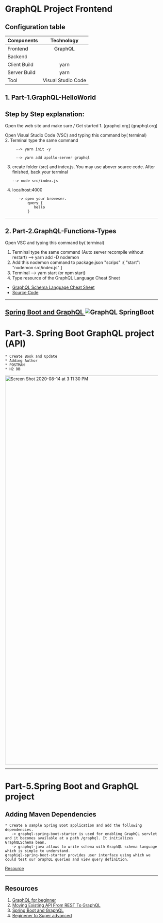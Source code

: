 # GraphQL Project Frontend 


    
   
## Configuration table
  
   | Components  | Technology  | 
   | :---        |    :----:   |   
   | Frontend  | GraphQL  | 
   | Backend   |   |
   | Client Build |yarn|
   | Server Build| yarn |
   | Tool | Visual Studio Code |
 
 
## 1. Part-1.GraphQL-HelloWorld
 
 Step by Step explanation: 
 --------------------------------------------------------
  Open the web site and make sure / Get started
    1. [graphql.org] (graphql.org)

  Open Visual Studio Code (VSC) and typing this command by( terminal)  
    2. Terminal type the same command
    
         --> yarn init -y

         --> yarn add apollo-server graphql
  
  3. create folder (src) and index.js. You may use abover source code. After finished, back your terminal
         
         --> node src/index.js

  4. localhost:4000

            -> open your broweser.
                query {
                   hello
                }
   
   
-------------------------------------------------------------------------------------   
   
## 2. Part-2.GraphQL-Functions-Types
 
 Open VSC and typing this command by( terminal)  
 
  1. Terminal type the same command (Auto server recompile without restart)
              --> yarn add -D nodemon
  2. Add this nodemon command to package.json
            "scrips" :{
              "start": "nodemon src/index.js" 
             }
  3. Terminal 
             --> yarn start (or npm start)
  4. Type resource of the GraphQL Language Cheat Sheet
        
   * [GraphQL Schema Language Cheat Sheet](https://wehavefaces.net/graphql-shorthand-notation-cheatsheet-17cd715861b6)
   * [Source Code](https://github.com/sogko/graphql-schema-language-cheat-sheet)

--------------------------------------


[Spring Boot and GraphQL ](https://www.viralpatel.net/graphql-spring-boot-tutorial/)
![GraphQL SpringBoot](https://user-images.githubusercontent.com/11626327/87937048-e60e6c00-cace-11ea-8760-a7fb7ebb2502.PNG)
--------------------------------------------------------------------------------------
# Part-3. Spring Boot GraphQL project (API)
   
    * Create Book and Update 
    * Adding Author
    * POSTMAN
    * H2 DB
    
<img width="1280" alt="Screen Shot 2020-08-14 at 3 11 30 PM" src="https://user-images.githubusercontent.com/11626327/90311681-8faf1480-df38-11ea-9c0e-862c3aaa4307.png">
  
-------------------------
# Part-5.Spring Boot and GraphQL project 

   ## Adding Maven Dependencies 
    * Create a sample Spring Boot application and add the following dependencies.
       -> graphql-spring-boot-starter is used for enabling GraphQL servlet and it becomes available at a path /graphql. It initializes GraphQLSchema bean.
       -> graphql-java allows to write schema with GraphQL schema language which is simple to understand.
    graphiql-spring-boot-starter provides user interface using which we could test our GraphQL queries and view query definition.
    
 [Resource](https://itnext.io/beginners-guide-to-graphql-with-spring-boot-69d229e87b19) 
    
-------------------------
## Resources 
1. [GraphQL for beginner](https://www.youtube.com/watch?v=Y78PadVft7I&list=PLN3n1USn4xln0j_NN9k4j5hS1thsGibKi&index=2)
2. [Moving Existing API From REST To GraphQL](https://www.youtube.com/watch?v=broQmxQAMjM)
3. [Spring Boot and GraphQL](https://www.viralpatel.net/graphql-spring-boot-tutorial/)
4. [Beginener to Super advanced](https://itnext.io/beginners-guide-to-graphql-with-spring-boot-69d229e87b19)



